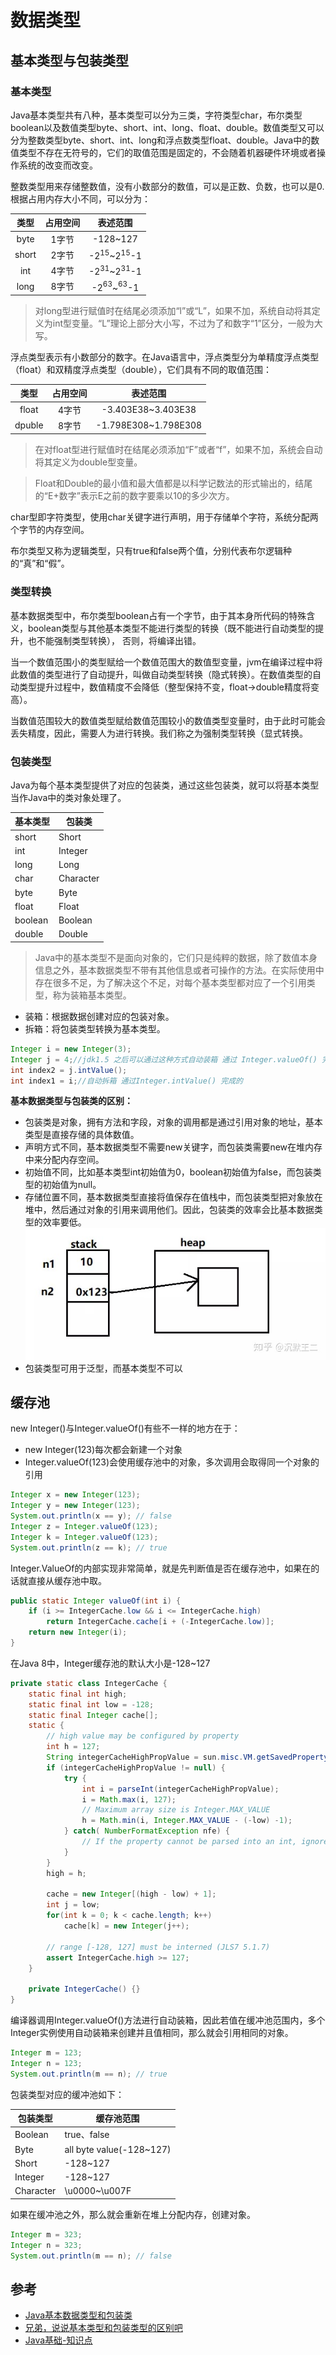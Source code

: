 # <span id="head1">数据类型

## <span id="head2">基本类型与包装类型

### <span id="head3">基本类型
Java基本类型共有八种，基本类型可以分为三类，字符类型char，布尔类型boolean以及数值类型byte、short、int、long、float、double。数值类型又可以分为整数类型byte、short、int、long和浮点数类型float、double。Java中的数值类型不存在无符号的，它们的取值范围是固定的，不会随着机器硬件环境或者操作系统的改变而改变。

整数类型用来存储整数值，没有小数部分的数值，可以是正数、负数，也可以是0.根据占用内存大小不同，可以分为：

| 类型 | 占用空间 | 表述范围 |
| :---:  | :--------:| :--------:|
| byte  | 1字节 | -128~127 |
| short | 2字节 | -2$^{15}$~2$^{15}$-1 |
| int | 4字节 | -2$^{31}$~2$^{31}$-1 |
| long | 8字节 | -2$^{63}$~$^{63}$-1 |

> 对long型进行赋值时在结尾必须添加“l”或“L”，如果不加，系统自动将其定义为int型变量。“L”理论上部分大小写，不过为了和数字“1”区分，一般为大写。

浮点类型表示有小数部分的数字。在Java语言中，浮点类型分为单精度浮点类型（float）和双精度浮点类型（double），它们具有不同的取值范围：

| 类型 | 占用空间 | 表述范围 |
| :---:  | :--------:| :--------:|
| float  | 4字节 | -3.403E38~3.403E38 |
| dpuble | 8字节 | -1.798E308~1.798E308 |

>在对float型进行赋值时在结尾必须添加“F”或者“f”，如果不加，系统会自动将其定义为double型变量。

>Float和Double的最小值和最大值都是以科学记数法的形式输出的，结尾的“E+数字”表示E之前的数字要乘以10的多少次方。

char型即字符类型，使用char关键字进行声明，用于存储单个字符，系统分配两个字节的内存空间。

布尔类型又称为逻辑类型，只有true和false两个值，分别代表布尔逻辑种的“真”和“假”。

### <span id="head4">类型转换

基本数据类型中，布尔类型boolean占有一个字节，由于其本身所代码的特殊含义，boolean类型与其他基本类型不能进行类型的转换（既不能进行自动类型的提升，也不能强制类型转换）， 否则，将编译出错。

当一个数值范围小的类型赋给一个数值范围大的数值型变量，jvm在编译过程中将此数值的类型进行了自动提升，叫做自动类型转换（隐式转换）。在数值类型的自动类型提升过程中，数值精度不会降低（整型保持不变，float->double精度将变高）。

当数值范围较大的数值类型赋给数值范围较小的数值类型变量时，由于此时可能会丢失精度，因此，需要人为进行转换。我们称之为强制类型转换（显式转换。

### <span id="head5">包装类型
Java为每个基本类型提供了对应的包装类，通过这些包装类，就可以将基本类型当作Java中的类对象处理了。

|基本类型|包装类|
|---|---|
|short|Short|
|int|Integer|
|long|Long|
|char|Character|
|byte|Byte|
|float|Float|
|boolean|Boolean|
|double|Double|

>Java中的基本类型不是面向对象的，它们只是纯粹的数据，除了数值本身信息之外，基本数据类型不带有其他信息或者可操作的方法。在实际使用中存在很多不足，为了解决这个不足，对每个基本类型都对应了一个引用类型，称为装箱基本类型。

* 装箱：根据数据创建对应的包装对象。
* 拆箱：将包装类型转换为基本类型。

```java
Integer i = new Integer(3);
Integer j = 4;//jdk1.5 之后可以通过这种方式自动装箱 通过 Integer.valueOf() 完成的
int index2 = j.intValue();
int index1 = i;//自动拆箱 通过Integer.intValue() 完成的
```

**基本数据类型与包装类的区别：**

* 包装类是对象，拥有方法和字段，对象的调用都是通过引用对象的地址，基本类型是直接存储的具体数值。
* 声明方式不同，基本数据类型不需要new关键字，而包装类需要new在堆内存中来分配内存空间。
* 初始值不同，比如基本类型int初始值为0，boolean初始值为false，而包装类型的初始值为null。
* 存储位置不同，基本数据类型直接将值保存在值栈中，而包装类型把对象放在堆中，然后通过对象的引用来调用他们。因此，包装类的效率会比基本数据类型的效率要低。![数据存储位置](/Java/基础/img/data_storage.jpg)
* 包装类型可用于泛型，而基本类型不可以

## <span id="head6">缓存池

new Integer()与Integer.valueOf()有些不一样的地方在于：

* new Integer(123)每次都会新建一个对象
* Integer.valueOf(123)会使用缓存池中的对象，多次调用会取得同一个对象的引用

```java
Integer x = new Integer(123);
Integer y = new Integer(123);
System.out.println(x == y); // false
Integer z = Integer.valueOf(123);
Integer k = Integer.valueOf(123);
System.out.println(z == k); // true
```

Integer.ValueOf的内部实现非常简单，就是先判断值是否在缓存池中，如果在的话就直接从缓存池中取。

```java
public static Integer valueOf(int i) {
    if (i >= IntegerCache.low && i <= IntegerCache.high)
        return IntegerCache.cache[i + (-IntegerCache.low)];
    return new Integer(i);
}
```

在Java 8中，Integer缓存池的默认大小是-128~127

```java
private static class IntegerCache {
    static final int high;
    static final int low = -128;
    static final Integer cache[];
    static {
        // high value may be configured by property
        int h = 127;
        String integerCacheHighPropValue = sun.misc.VM.getSavedProperty("java.lang.Integer.IntegerCache.high");
        if (integerCacheHighPropValue != null) {
            try {
                int i = parseInt(integerCacheHighPropValue);
                i = Math.max(i, 127);
                // Maximum array size is Integer.MAX_VALUE
                h = Math.min(i, Integer.MAX_VALUE - (-low) -1);
            } catch( NumberFormatException nfe) {
                // If the property cannot be parsed into an int, ignore it.
            }
        }
        high = h;

        cache = new Integer[(high - low) + 1];
        int j = low;
        for(int k = 0; k < cache.length; k++)
            cache[k] = new Integer(j++);

        // range [-128, 127] must be interned (JLS7 5.1.7)
        assert IntegerCache.high >= 127;
    }

    private IntegerCache() {}
}
```

编译器调用Integer.valueOf()方法进行自动装箱，因此若值在缓冲池范围内，多个Integer实例使用自动装箱来创建并且值相同，那么就会引用相同的对象。

```java
Integer m = 123;
Integer n = 123;
System.out.println(m == n); // true
```

包装类型对应的缓冲池如下：

|包装类型|缓存池范围|
|---|---|
|Boolean|true、false|
|Byte|all byte value(-128~127)|
|Short|-128~127|
|Integer|-128~127|
|Character|\u0000~\u007F|

如果在缓冲池之外，那么就会重新在堆上分配内存，创建对象。

```java
Integer m = 323;
Integer n = 323;
System.out.println(m == n); // false
```

## 参考

* [Java基本数据类型和包装类](https://zhuanlan.zhihu.com/p/49970755)
* [兄弟，说说基本类型和包装类型的区别吧](https://zhuanlan.zhihu.com/p/84639233)
* [Java基础-知识点](https://www.pdai.tech/md/java/basic/java-basic-lan-basic.html)